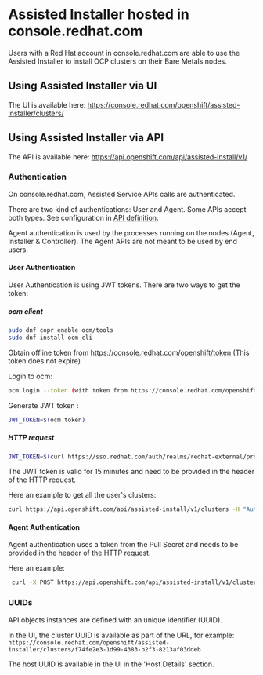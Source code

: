 # Assisted Installer hosted in console.redhat.com

Users with a Red Hat account in console.redhat.com are able to use the Assisted Installer to install OCP clusters on their Bare Metals nodes.

## Using Assisted Installer via UI

The UI is available here: https://console.redhat.com/openshift/assisted-installer/clusters/

## Using Assisted Installer via API

The API is available here: https://api.openshift.com/api/assisted-install/v1/

### Authentication

On console.redhat.com, Assisted Service APIs calls are authenticated.

There are two kind of authentications: User and Agent.
Some APIs accept both types. See configuration in [API definition](../swagger.yaml).

Agent authentication is used by the processes running on the nodes (Agent, Installer & Controller).
The Agent APIs are not meant to be used by end users.

#### User Authentication

User Authentication is using JWT tokens. There are two ways to get the token:

##### ocm client

```bash
sudo dnf copr enable ocm/tools
sudo dnf install ocm-cli
```

Obtain offline token from https://console.redhat.com/openshift/token (This token does not expire)

Login to ocm:

```bash
ocm login --token (with token from https://console.redhat.com/openshift/token)
```

Generate JWT token :

```bash
JWT_TOKEN=$(ocm token)
```

##### HTTP request

```bash
JWT_TOKEN=$(curl https://sso.redhat.com/auth/realms/redhat-external/protocol/openid-connect/token -d client_id=cloud-services -d grant_type=refresh_token -d refresh_token=${OFFLINE_TOKEN} | jq -r '.access_token')
```

The JWT token is valid for 15 minutes and need to be provided in the header of the HTTP request.

Here an example to get all the user's clusters:

```bash
curl https://api.openshift.com/api/assisted-install/v1/clusters -H "Authorization: Bearer ${JWT_TOKEN}"
```

#### Agent Authentication

Agent authentication uses a token from the Pull Secret and needs to be provided in the header of the HTTP request.

Here an example:

```bash
 curl -X POST https://api.openshift.com/api/assisted-install/v1/clusters/f74fe2e3-1d99-4383-b2f3-8213af03ddeb/hosts -H "X-Secret-Key: <PULL_SECRET_TOKEN>"
 ```

 ### UUIDs

 API objects instances are defined with an unique identifier (UUID).

 In the UI, the cluster UUID is available as part of the URL, for example: `https://console.redhat.com/openshift/assisted-installer/clusters/f74fe2e3-1d99-4383-b2f3-8213af03ddeb`

 The host UUID is available in the UI in the 'Host Details' section.

